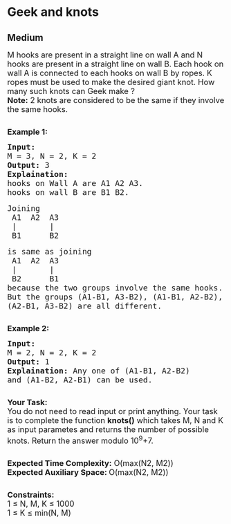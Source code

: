 # Geek and knots
## Medium 
<div class="problems_problem_content__Xm_eO"><p><span style="font-size:18px">M hooks are present in a straight line on wall A and N hooks are present in a straight line on wall B. Each hook on wall A is connected to each hooks on wall B by ropes. K ropes must be used to make the desired giant knot. How many such knots can Geek make ?<br>
<strong>Note:</strong> 2 knots are considered to be the same if they involve the same hooks.&nbsp;</span></p>

<p><br>
<span style="font-size:18px"><strong>Example 1:</strong></span></p>

<pre><span style="font-size:18px"><strong>Input:</strong>
M = 3, N = 2, K = 2
<strong>Output:</strong> 3
<strong>Explaination: </strong>
hooks on Wall A are A1 A2 A3.
hooks on wall B are B1 B2. </span>

<span style="font-size:18px">Joining 
 A1  A2  A3
 |       |
 B1      B2</span>

<span style="font-size:18px">is same as joining 
 A1  A2  A3
 |       |
 B2      B1 
because the two groups involve the same hooks. 
But the groups (A1-B1, A3-B2), (A1-B1, A2-B2), 
(A2-B1, A3-B2) are all different.  </span></pre>

<p><br>
<span style="font-size:18px"><strong>Example 2:</strong></span></p>

<pre><span style="font-size:18px"><strong>Input:</strong>
M = 2, N = 2, K = 2
<strong>Output:</strong> 1
<strong>Explaination: </strong>Any one of (A1-B1, A2-B2) 
and (A1-B2, A2-B1) can be used.</span></pre>

<p><br>
<span style="font-size:18px"><strong>Your Task:</strong><br>
You do not need to read input or print anything. Your task is to complete the function <strong>knots()</strong> which takes M, N and K as input parametes and returns the number of possible knots. Return the answer modulo 10<sup>9</sup>+7.</span></p>

<p><br>
<span style="font-size:18px"><strong>Expected Time Complexity:</strong> O(max(N2, M2))<br>
<strong>Expected Auxiliary Space: </strong>O(max(N2, M2))</span></p>

<p><br>
<span style="font-size:18px"><strong>Constraints:</strong><br>
1 ≤ N, M, K ≤ 1000<br>
1 ≤ K ≤ min(N, M)&nbsp;</span></p>
</div>